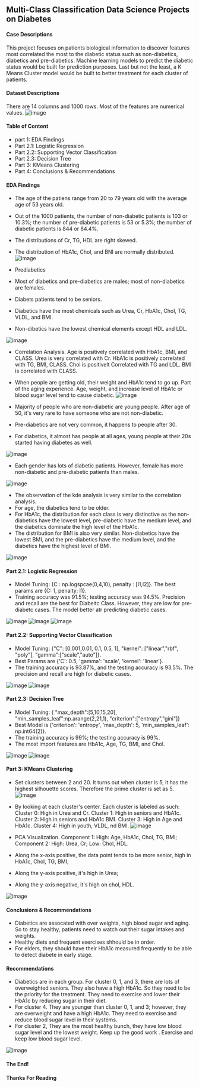 ## Multi-Class Classification Data Science Projects on Diabetes
#### Case Descriptions
This project focuses on patients biological information to discover features most correlated the most to the diabetic status such as non-diabetics, diabetics and pre-diabetics. Machine learning models to predict the diabetic status would be built for prediction purposes. Last but not the least, a K Means Cluster model would be built to better treatment for each cluster of patients.
#### Dataset Descriptions
There are 14 columns and 1000 rows. Most of the features are numerical values.
![image](https://github.com/user-attachments/assets/bae2c049-dd68-40b4-bb54-90b72fc46335)
#### Table of Content
* part 1: EDA Findings
* Part 2.1: Logistic Regression
* Part 2.2: Supporting Vector Classification
* Part 2.3: Decision Tree
* Part 3: KMeans Clustering
* Part 4: Conclusions & Recommendations
#### EDA Findings
* The age of the patiens range from 20 to 79 years old with the average age of 53 years old.
* Out of the 1000 patients, the number of non-diabetic patients is 103 or 10.3%; the number of pre-diabetic patients is 53 or 5.3%; the number of diabetic patients is 844 or 84.4%.
* The distributions of Cr, TG, HDL are right skewed.
* The distribution of HbA1c, Chol, and BNI are normally distributed.
![image](https://github.com/user-attachments/assets/ace1999a-e641-4c1f-8038-955074a10994)

* Prediabetics 
* Most of diabetics and pre-diabetics are males; most of non-diabetics are females.
* Diabets patients tend to be seniors.
* Diabetics have the most chemicals such as Urea, Cr, HbA1c, Chol, TG, VLDL, and BMI.
* Non-dibetics have the lowest chemical elements except HDL and LDL.

![image](https://github.com/user-attachments/assets/a44d8124-89db-489d-8256-28075b66ef94)

* Correlation Analysis. Age is positively correlated with HbA1c, BMI, and CLASS. Urea is very correlated with Cr. HbA1c is positively correlated with TG, BMI, CLASS. Chol is positivelt Correlated with TG and LDL. BMI is correlated with CLASS.
* When people are getting old, their weight and HbA1c tend to go up. Part of the aging experience. Age, weight, and increase level of HbA1c or blood sugar level tend to cause diabetic.
![image](https://github.com/user-attachments/assets/39d66425-4fd2-4786-a1b1-b06610cc8b46)

* Majority of people who are non-diabetic are young people. After age of 50, it's very rare to have someone who are not non-diabetic.
* Pre-diabetics are not very common, it happens to people after 30.
* For diabetics, it almost has people at all ages, young people at their 20s started having diabetes as well. 

![image](https://github.com/user-attachments/assets/22d9ca30-103f-4e99-a208-e5cd4473d2bb)

* Each gender has lots of diabetic patients. However, female has more non-diabetic and pre-diabetic patients than males.

![image](https://github.com/user-attachments/assets/e901e557-1f5c-4e93-a437-0d855a1460c6)

* The observation of the kde analysis is very similar to the correlation analysis.
* For age, the diabetics tend to be older.
* For HbA1c, the distribution for each class is very distinctive as the non-diabetics have the lowest level, pre-diabetic have the medium level, and the diabetics dominate the high level of the HbA1c.
* The distribution for BMI is also very similar. Non-diabetics have the lowest BMI, and the pre-diabetics have the medium level, and the diabetics have the highest level of BMI.

![image](https://github.com/user-attachments/assets/74846104-77d7-41f1-99b2-9ee3b135bb58)

#### Part 2.1: Logistic Regression
* Model Tuning: {C : np.logspcae(0,4,10), penalty : [l1,l2]}. The best params are {C: 1, penalty: l1}.
* Training accuracy was 91.5%; testing accuracy was 94.5%. Precision and recall are the best for Diabeitc Class. However, they are low for pre-diabetc cases. The model better atr predicting diabetic cases.

![image](https://github.com/user-attachments/assets/c490f180-bfef-42f7-9988-5b1ec118b26a)
![image](https://github.com/user-attachments/assets/30836593-1f1a-4a89-a064-741fcb1350c7)
![image](https://github.com/user-attachments/assets/324d95ae-c6fc-4be5-ac7a-0869598cb409)


#### Part 2.2: Supporting Vector Classification
* Model Tuning: {"C": [0.001,0.01, 0.1, 0.5, 1], "kernel": ["linear","rbf", "poly"], "gamma":["scale","auto"]}.
* Best Params are {'C': 0.5, 'gamma': 'scale', 'kernel': 'linear'}.
* The training accuracy is 93.87%, and the testing accuracy is 93.5%. The precision and recall are high for diabetic cases.

![image](https://github.com/user-attachments/assets/9316daae-711b-476e-b6b6-753a0415ab46)
![image](https://github.com/user-attachments/assets/c3b87a8e-970d-49af-9131-933b71932e34)


#### Part 2.3: Decision Tree
* Model Tuning: { "max_depth":[5,10,15,20], "min_samples_leaf":np.arange(2,21,1), "criterion":["entropy","gini"]}
* Best Model is {'criterion': 'entropy', 'max_depth': 5, 'min_samples_leaf': np.int64(2)}.
* The training accuracy is 99%; the testing accuracy is 99%.
* The most import features are HbA1c, Age, TG, BMI, and Chol.

![image](https://github.com/user-attachments/assets/4a766e08-baf8-427f-abed-aad104c3cf39)
![image](https://github.com/user-attachments/assets/21828dd6-fbb9-433a-807a-5eb537eb7817)

#### Part 3: KMeans Clustering
* Set clusters between 2 and 20. It turns out when cluster is 5, it has the highest silhouette scores. Therefore the prime cluster is set as 5.
![image](https://github.com/user-attachments/assets/c15cb862-fc8a-46be-ba1f-7bff69549285)
* By looking at each cluster's center. Each cluster is labeled as such:
Cluster 0: High in Urea and Cr.
Cluster 1: High in seniors and HbA1c.
Cluster 2: High in seniors and HbA1c BMI.
Cluster 3: High in Age and HbA1c.
Cluster 4: High in youth, VLDL, nd BMI.
![image](https://github.com/user-attachments/assets/15a75835-a9df-4c86-bf43-2ef312f1ffa8)

* PCA Visualization. Component 1: High: Age, HbA1c, Chol, TG, BMI; Component 2: High: Urea, Cr; Low: Chol, HDL.
* Along the x-axis positive, the data point tends to be more senior, high in HbA1c, Chol, TG, BMI;
* Along the y-axis positive, it's high in Urea;
* Along the y-axis negative, it's high on chol, HDL.

![image](https://github.com/user-attachments/assets/c5c9543d-755d-4bd0-850a-4b72bec3cf14)


#### Conclusions & Recommendations
* Diabetics are assocated with over weights, high blood sugar and aging. So to stay healthy, patients need to watch out their sugar intakes and weights.
* Healthy diets and frequent exercises shhould be in order.
* For elders, they should have their HbA1c measured frequently to be able to detect diabete in early stage.

#### Recommendations

* Diabetics are in each group. For cluster 0, 1, and 3, there are lots of overweighted seniors. They also have a high HbA1c. So they need to be the priority for the treatment. They need to exercise and lower their HbA1c by reducing sugar in their diet.
* For cluster 4. They are younger than cluster 0, 1, and 3; however, they are overweight and have a high HbA1c. They need to exercise and reduce blood sugar level in their systems.
* For cluster 2, They are the most healthy bunch, they have low blood sugar level and the lowest weight. Keep up the good work . Exercise and keep low blood sugar level.

![image](https://github.com/user-attachments/assets/06b760f6-a791-43e2-b364-f5aabda604b5)

#### The End!
#### Thanks For Reading



